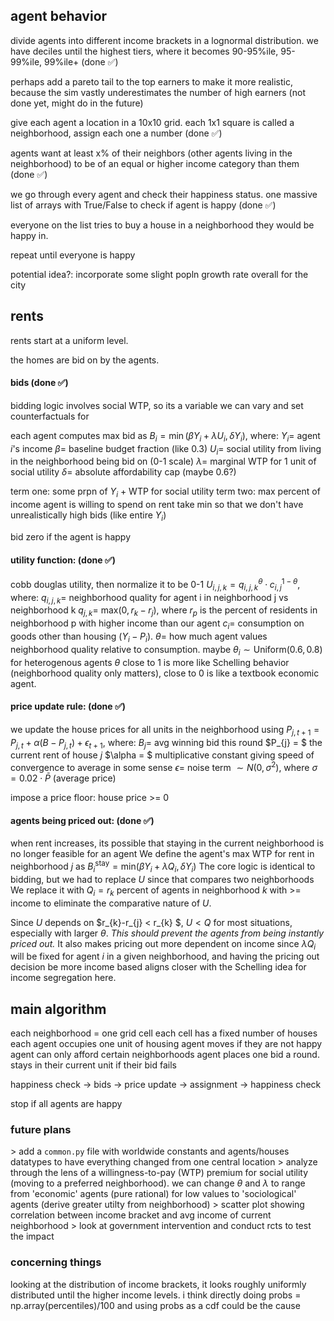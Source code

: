 ## agent behavior
divide agents into different income brackets in a lognormal distribution. we have deciles until the highest tiers, where it becomes 90-95%ile, 95-99%ile, 99%ile+ (done ✅)

perhaps add a pareto tail to the top earners to make it more realistic, because the sim vastly underestimates the number of high earners (not done yet, might do in the future)

give each agent a location in a 10x10 grid. each 1x1 square is called a neighborhood, assign each one a number (done ✅)

agents want at least x% of their neighbors (other agents living in the neighborhood) to be of an equal or higher income category than them (done ✅)

we go through every agent and check their happiness status. one massive list of arrays with True/False to check if agent is happy (done ✅)

everyone on the list tries to buy a house in a neighborhood they would be happy in.

repeat until everyone is happy

potential idea?: incorporate some slight popln growth rate overall for the city

## rents
rents start at a uniform level.

the homes are bid on by the agents.

#### bids (done ✅)
bidding logic involves social WTP, so its a variable we can vary and set counterfactuals for

each agent computes max bid as $B_{i} = \min\left( \beta Y_{i} + \lambda U_{i},\delta Y_{i} \right)$, 
where:
$Y_{i} =$ agent $i$'s income
$\beta =$ baseline budget fraction (like 0.3)
$U_{i} =$ social utility from living in the neighborhood being bid on (0-1 scale)
$\lambda =$ marginal WTP for 1 unit of social utility 
$\delta =$ absolute affordability cap (maybe 0.6?)

term one: some prpn of $Y_{i}$ + WTP for social utility
term two: max percent of income agent is willing to spend on rent
take min so that we don't have unrealistically high bids (like entire $Y_{i}$)

bid zero if the agent is happy

#### utility function: (done ✅)
cobb douglas utility, then normalize it to be 0-1 
$U_{i,j,k} = q_{i,j,k}^{\theta} \cdot c_{i,j} ^{1-\theta}$,
where:
$q_{i,j,k} =$ neighborhood quality for agent i in neighborhood j vs neighborhood k
$q_{j,k} =$ $\text{max}(0,r_{k} - r_{j})$, where $r_{p}$ is the percent of residents in neighborhood p with higher income than our agent
$c_{i} =$ consumption on goods other than housing $(Y_{i} - P_{i})$.
$\theta=$ how much agent values neighborhood quality relative to consumption. maybe $\theta_{i} \sim \text{Uniform}(0.6,0.8)$ for heterogenous agents
$\theta$ close to 1 is more like Schelling behavior (neighborhood quality only matters), close to 0 is like a textbook economic agent.

#### price update rule: (done ✅)
we update the house prices for all units in the neighborhood using 
$P_{j,t+1} = P_{j,t} + \alpha \left(B - P_{j,t} \right) + \epsilon_{t+1}$,
where:
$B_{j} =$ avg winning bid this round
$P_{j} = $  the current rent of house $j$
$\alpha = $  multiplicative constant giving speed of convergence to average in some sense
$\epsilon =$ noise term $\sim N(0,\sigma^{2})$, where $\sigma = 0.02\cdot \bar{P}$ (average price)

impose a price floor: house price >= 0

#### agents being priced out: (done ✅)
when rent increases, its possible that staying in the current neighborhood is no longer feasible for an agent
We define the agent's max WTP for rent in neighborhood $j$ as
$B_{i}^{\text{stay}}= \text{min}(\beta Y_{i} + \lambda Q_i, \delta Y_i)$
The core logic is identical to bidding, but we had to replace $U$ since that compares two neighborhoods
We replace it with $Q_{i} = r_{k}$ percent of agents in neighborhood $k$ with >= income to eliminate the comparative nature of $U$.

Since $U$ depends on $r_{k}-r_{j} < r_{k} $, $U<Q$ for most situations, especially with larger $\theta$. *This should prevent the agents from being instantly priced out.* It also makes pricing out more dependent on income since $\lambda Q_{i}$ will be fixed for agent $i$ in a given neighborhood, and having the pricing out decision be more income based aligns closer with the Schelling idea for income segregation here.

## main algorithm
each neighborhood = one grid cell
each cell has a fixed number of houses
each agent occupies one unit of housing
agent moves if they are not happy
agent can only afford certain neighborhoods
agent places one bid a round. stays in their current unit if their bid fails

happiness check -> bids -> price update -> assignment -> happiness check

stop if all agents are happy

### future plans
\> add a `common.py` file with worldwide constants and agents/houses datatypes to have everything changed from one central location
\> analyze through the lens of a willingness-to-pay (WTP) premium for social utility (moving to a preferred neighborhood). we can change $\theta$ and $\lambda$ to range from 'economic' agents (pure rational) for low values to 'sociological' agents (derive greater utilty from neighborhood)
\> scatter plot showing correlation between income bracket and avg income of current neighborhood
\> look at government intervention and conduct rcts to test the impact

### concerning things
looking at the distribution of income brackets, it looks roughly uniformly distributed until the higher income levels.
i think directly doing probs = np.array(percentiles)/100 and using probs as a cdf could be the cause